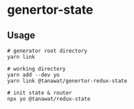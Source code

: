 # genertor-state

## Usage

```
# generator root directory
yarn link

# working directory
yarn add --dev yo
yarn link @tanawat/genertor-redux-state

# init state & router
npx yo @tanawat/redux-state
```
